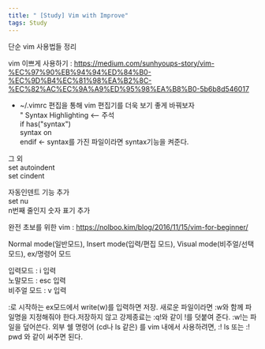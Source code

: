 ```yaml
---
title: " [Study] Vim with Improve"
tags: Study
---
```


단순 vim 사용법들 정리

vim 이쁘게 사용하기 : https://medium.com/sunhyoups-story/vim-%EC%97%90%EB%94%94%ED%84%B0-%EC%9D%B4%EC%81%98%EA%B2%8C-%EC%82%AC%EC%9A%A9%ED%95%98%EA%B8%B0-5b6b8d546017

 - ~/.vimrc 편집을 통해 vim 편집기를 더욱 보기 좋게 바꿔보자<br>
 " Syntax Highlighting  <-- 주석 <br>
if has("syntax")<br>
syntax on<br>
endif <- syntax를 가진 파일이라면 syntax기능을 켜준다.

그 외 <br>
set autoindent<br>
set cindent<br>

자동인덴트 기능 추가<br>
set nu<br>
n번째 줄인지 숫자 표기 추가

완전 초보를 위한 vim : https://nolboo.kim/blog/2016/11/15/vim-for-beginner/

Normal mode(일반모드), Insert mode(입력/편집 모드), Visual mode(비주얼/선택 모드), ex/명령어 모드

입력모드 : i 입력<br>
노말모드 : esc 입력<br>
비주얼 모드 : v 입력<br>

:로 시작하는 ex모드에서 write(w)를 입력하면 저장. 새로운 파일이라면 :w와 함께 파일명을 지정해줘야 한다.저장하지 않고 강제종료는 :q!와 같이 !를 덧붙여 준다. :w!는 파일을 덮어쓴다. 외부 쉘 명령어 (cd나 ls 같은) 를 vim 내에서 사용하려면, :! ls 또는 :! pwd 와 같이 써주면 된다.
